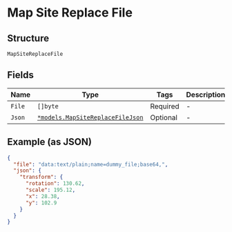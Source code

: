 
# Map Site Replace File

## Structure

`MapSiteReplaceFile`

## Fields

| Name | Type | Tags | Description |
|  --- | --- | --- | --- |
| `File` | `[]byte` | Required | - |
| `Json` | [`*models.MapSiteReplaceFileJson`](../../doc/models/map-site-replace-file-json.md) | Optional | - |

## Example (as JSON)

```json
{
  "file": "data:text/plain;name=dummy_file;base64,",
  "json": {
    "transform": {
      "rotation": 130.62,
      "scale": 195.12,
      "x": 28.38,
      "y": 102.9
    }
  }
}
```


